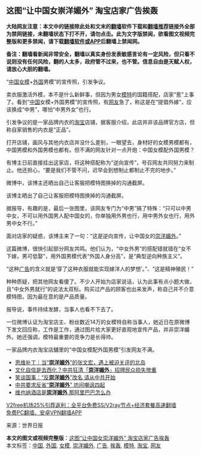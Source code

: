  <h2>这图“让中国女崇洋媚外” 淘宝店家广告挨轰</h2> <p class="notice"><b>大陆网友注意：本文中的链接除此处和文末的<a href="https://github.com/bannedbook/fanqiang" >翻墙</a>软件下载和<a href="https://github.com/killgcd/justmysocks/blob/master/README.md">翻墙推荐</a>链接外全部为禁网链接，未翻墙状态下打不开，请勿点击。此为文字版禁闻，欲看图文视频完整版和更多禁闻，请下载<a href="https://github.com/bannedbook/fanqiang">翻墙软件或APP</a>后翻墙上禁闻网。</p><p>备注：翻墙看新闻非常安全，翻墙以真实身份发表敏感言论有一定风险，但只看不说则没有任何风险，翻的人太多，政府管不过来，也不管。信息自由是天赋人权，请放心大胆的翻墙。</b></p>  <div class="entry"> <p id="conimg">“<a href="https://www.bannedbook.org/bnews/tag/%E4%B8%AD%E5%9B%BD/" class="st_tag internal_tag" rel="tag" title="标签 中国 下的日志">中国</a><a href="https://www.bannedbook.org/bnews/tag/%E5%A5%B3%E6%A8%A1/" class="st_tag internal_tag" rel="tag" title="标签 女模 下的日志">女模</a>+<a href="https://www.bannedbook.org/bnews/tag/%e5%a4%96%e5%9b%bd/" class="st_tag internal_tag" rel="tag" title="标签 外国 下的日志">外国</a>男模”的宣传照，引发争议。</p> <p>卖衣服激活外模，本不是什么新鲜事，但因为男女<a href="https://www.bannedbook.org/bnews/tag/%e6%a8%a1%e7%89%b9/" class="st_tag internal_tag" rel="tag" title="标签 模特 下的日志">模特</a>的国籍搭配，店家“惹”上事了。看到“<span class='wp_keywordlink_affiliate'><a href="https://www.bannedbook.org/" title="中国" target="_blank">中国</a></span>女模+外国男模”的宣传照，有<a href="https://www.bannedbook.org/bnews/tag/%e7%bd%91%e5%8f%8b/" class="st_tag internal_tag" rel="tag" title="标签 网友 下的日志">网友</a>急了，称这是在“提倡外嫁”，应该换成“中男”，哪怕“中男外女”也行。</p> <p>引发争议的是一家品牌内衣的<a href="https://www.bannedbook.org/bnews/tag/%e6%b7%98%e5%ae%9d/" class="st_tag internal_tag" rel="tag" title="标签 淘宝 下的日志">淘宝</a>店铺，据客服介绍，此店并非该品牌官方店，但称自家销售的内衣是“正品”。</p> <p>打开店铺，画风与其他内衣店并没什么差别，一眼望去，身材好的女模男模都有，中国男模和外国男模也都有。但不满的网友针对一点开炮：中国女模配外国男模？</p> <p>有博主日前直接挂出这家店，将这种搭配称为“逆向宣传”，号召网友共同努力来制止。他还担心，“要是我们不管不问，迟早会到想制止都制止不完的地步。”</p>  <p>微博中，该博主还晒出自己让客服把模特图换掉的沟通截屏。</p> <p>该博主晒出了自己让客服把模特图换掉的沟通截屏。</p> <p>据报导，有趣的是，最后一张图里，该网友专门为“中男”搞了特殊：“只可以中男中女，不可以用外国男人配中国女的，你单独用外男也行，用中男外女也行，用外男中女不行。”</p> <p>面对店家的疑惑，该博主来了一句：“这是逆向宣传，让中国女的<a href="https://www.bannedbook.org/bnews/tag/%E5%B4%87%E6%B4%8B%E5%AA%9A%E5%A4%96/" class="st_tag internal_tag" rel="tag" title="标签 崇洋媚外 下的日志">崇洋媚外</a>。”</p> <p>这篇微博，很快引起部分网友共鸣。他们认为，“中女外男”的搭配错就错在“女不下嫁，男可低娶”，用外国男模代表“外国人身分高”，是“典型逆向种族主义”。</p>  <p>“这种<a href="https://www.bannedbook.org/bnews/tag/%e5%b9%bf%e5%91%8a/" class="st_tag internal_tag" rel="tag" title="标签 广告 下的日志">广告</a>的含义就是‘穿了这种衣服就能实现嫁洋人的梦想’。”、“这是精神殖民！”</p> <p>种种质疑，把其他网友看傻了。不少人开始为店家说话，认为此事有点小题大做，且“中女外男就行”的说法太双标。购买过产品的顾客也出来发声，称自己并不介意模特图，因为最在意的是产品质量。</p> <p>报导说，事件持续发酵，当事人也看不下去了。</p> <p>一位微博认证为淘宝店主、粉丝数近14万的女模特自称当事人，她近日在原微博下发文回应称，工作是工作，通过图片给大家更好直观地宣传产品，并非崇洋媚外。她还强调，模特最重要的竞争力是长得帅。</p> <p>一家品牌内衣淘宝店舖里的“中国女模配外国男模”引发网友不满。</p>  <ul class='op-related-articles' title='相关阅读'> <li><a href='https://www.bannedbook.org/bnews/baitai/20200420/1315958.html' target='_blank'>思维补丁｜当“<b>崇洋媚外</b>”的张文宏，遇上被迫关评的北岛</a></li> <li><a href='https://www.bannedbook.org/bnews/headline/20191211/1239252.html' target='_blank'>文化自信是去西化？中共狂清「<b>崇洋媚外</b>」招牌民众损失惨重</a></li> <li><a href='https://www.bannedbook.org/bnews/comments/20190626/1149012.html' target='_blank'>笑谈国事：“反<b>崇洋媚外</b>”改名 请从中共开始</a></li> <li><a href='https://www.bannedbook.org/bnews/lifebaike/20190623/1147742.html' target='_blank'>中共要求反省“<b>崇洋媚外</b>” 坊间嘲讽四起</a></li> <li><a href='https://www.bannedbook.org/bnews/lifebaike/20190623/1147600.html' target='_blank'>维也纳酒店是<b>崇洋媚外</b> 那阿里巴巴怎么办</a></li> </ul> <p class="texttj"> <a href="https://www.bannedbook.org/forum23/topic22702.html" target="_blank">V2free机场25%引荐返利：全平台免费SS/V2ray节点+经济套餐高速翻墙</a><br/> <a href="https://github.com/bannedbook/fanqiang/wiki/%E7%A6%81%E9%97%BB%E7%BD%91%E5%AE%89%E5%8D%93%E7%BF%BB%E5%A2%99%E6%96%B0%E9%97%BBAPP" target="_blank">免费PC翻墙、安卓VPN翻墙APP</a></p><p> 来源：世界日报 </p><a name='sharetosocial'></a>       <div><b>本文的图文或视频完整版</b>：<a href='https://www.bannedbook.org/bnews/cbnews/20201228/1456522.html'>这图“让中国女崇洋媚外” 淘宝店家广告挨轰</a></div>  </div><!--END ENTRY--> <div class="postfooter"> <div>本文标签：<a href="https://www.bannedbook.org/bnews/tag/%E4%B8%AD%E5%9B%BD/" rel="tag">中国</a>, <a href="https://www.bannedbook.org/bnews/tag/%e5%a4%96%e5%9b%bd/" rel="tag">外国</a>, <a href="https://www.bannedbook.org/bnews/tag/%E5%A5%B3%E6%A8%A1/" rel="tag">女模</a>, <a href="https://www.bannedbook.org/bnews/tag/%E5%B4%87%E6%B4%8B%E5%AA%9A%E5%A4%96/" rel="tag">崇洋媚外</a>, <a href="https://www.bannedbook.org/bnews/tag/%e5%b9%bf%e5%91%8a/" rel="tag">广告</a>, <a href="https://www.bannedbook.org/bnews/tag/%E6%8C%A8%E8%BD%B0/" rel="tag">挨轰</a>, <a href="https://www.bannedbook.org/bnews/tag/%e6%a8%a1%e7%89%b9/" rel="tag">模特</a>, <a href="https://www.bannedbook.org/bnews/tag/%e6%b7%98%e5%ae%9d/" rel="tag">淘宝</a>, <a href="https://www.bannedbook.org/bnews/tag/%e7%bd%91%e5%8f%8b/" rel="tag">网友</a></div>  </div><!--END POSTFOOTER--> 